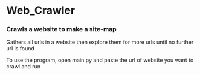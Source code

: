 # Web_Crawler
<h3>Crawls a website to make a site-map</h3>

<p>Gathers all urls in a website then explore them for more urls until no further url is found</p>
<p>To use the program, open main.py and paste the url of website you want to crawl and run</p>
